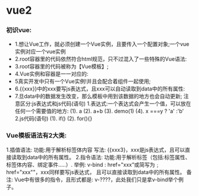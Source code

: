 # vue2
### 初识vue:
- 1.想让Vue工作，就必须创建一个Vue实例，且要传入一个配置对象;一个vue实例对应一个vue实例
- 2.root容器里的代码依然符合html规范，只不过混入了一些特殊的Vue语法:
- 3.root容器里的代码被称为【Vue模板】;
- 4.Vue实例和容器是一一对应的:
- 5真实开发中只有一个Vue实例!并且会配合着组件一起使用;
- 6.{{xxx}}中的xxx要写js表达式，且xxx可以自动读取到data中的所有属性:
- 7.旦data中的数据发生改变，那么模板中用到该数据的地方也会自动更新;
注意区分:js表达式和js代码(语句)
    1.表达式:一个表达式会产生一个值，可以放在任何一个需要值的地方:
        (1). a
        (2). a+b
        (3). demo(1)
        (4). x ===y ? 'a' :'b'
    2.js代码(语句)
        (1). if()
        (2). for(){}

### Vue模板语法有2大类:
1.插值语法:
    功能:用于解析标签体内容
    写法: {{xxx3}，xxx是js表达式，且可以直接读取到data中的所有属性。
2.指令语法:
    功能:用于解析标签（包括:标签属性、标签体内容、绑定事件.....）.
    举例: v-bind : href="xxx”或简写为﹔href="xxx""，xxx同样要写js表达式， 且可以直接读取到data中的所有属性。
    备注: Vue中有很多的指令，且形式都是: v-????，此处我们只是拿v-bind举个例子。